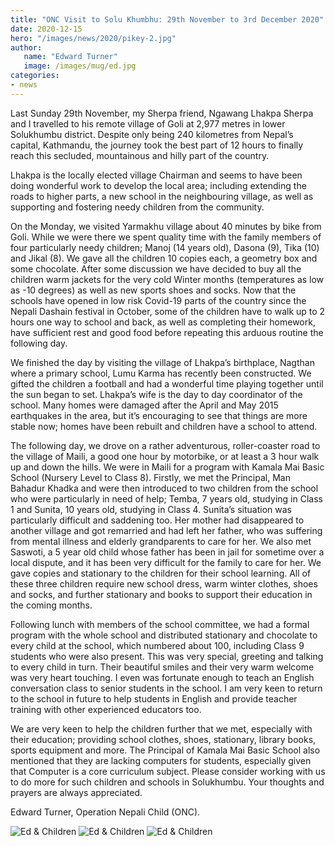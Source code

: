 ```yaml
---
title: "ONC Visit to Solu Khumbhu: 29th November to 3rd December 2020"
date: 2020-12-15
hero: "/images/news/2020/pikey-2.jpg"
author:
   name: "Edward Turner"
   image: /images/mug/ed.jpg
categories:
- news
---
```


Last Sunday 29th November, my Sherpa friend, Ngawang Lhakpa Sherpa and I travelled to his remote village of Goli at 2,977 metres in lower Solukhumbu district. Despite only being 240 kilometres from Nepal’s capital, Kathmandu, the journey took the best part of 12 hours to finally reach this secluded, mountainous and hilly part of the country.

Lhakpa is the locally elected village Chairman and seems to have been doing wonderful work to develop the local area; including extending the roads to higher parts, a new school in the neighbouring village, as well as supporting and fostering needy children from the community.

On the Monday, we visited Yarmakhu village about 40 minutes by bike from Goli. While we were there we spent quality time with the family members of four particularly needy children; Manoj (14 years old), Dasona (9), Tika (10) and Jikal (8). We gave all the children 10 copies each, a geometry box and some chocolate. After some discussion we have decided to buy all the children warm jackets for the very cold Winter months (temperatures as low as -10 degrees) as well as new sports shoes and socks. Now that the schools have opened in low risk Covid-19 parts of the country since the Nepali Dashain festival in October, some of the children have to walk up to 2 hours one way to school and back, as well as completing their homework, have sufficient rest and good food before repeating this arduous routine the following day.

We finished the day by visiting the village of Lhakpa’s birthplace, Nagthan where a primary school, Lumu Karma has recently been constructed. We gifted the children a football and had a wonderful time playing together until the sun began to set. Lhakpa’s wife is the day to day coordinator of the school. Many homes were damaged after the April and May 2015 earthquakes in the area, but it’s encouraging to see that things are more stable now; homes have been rebuilt and children have a school to attend.

The following day, we drove on a rather adventurous, roller-coaster road to the village of Maili, a good one hour by motorbike, or at least a 3 hour walk up and down the hills. We were in Maili for a program with Kamala Mai Basic School (Nursery Level to Class 8). Firstly, we met the Principal, Man Bahadur Khadka and were then introduced to two children from the school who were particularly in need of help; Temba, 7 years old, studying in Class 1 and Sunita, 10 years old, studying in Class 4. Sunita’s situation was particularly difficult and saddening too. Her mother had disappeared to another village and got remarried and had left her father, who was suffering from mental illness and elderly grandparents to care for her. We also met Saswoti, a 5 year old child whose father has been in jail for sometime over a local dispute, and it has been very difficult for the family to care for her. We gave copies and stationary to the children for their school learning. All of these three children require new school dress, warm winter clothes, shoes and socks, and further stationary and books to support their education in the coming months.

Following lunch with members of the school committee, we had a formal program with the whole school and distributed stationary and chocolate to every child at the school, which numbered about 100, including Class 9 students who were also present. This was very special, greeting and talking to every child in turn. Their beautiful smiles and their very warm welcome was very heart touching. I even was fortunate enough to teach an English conversation class to senior students in the school. I am very keen to return to the school in future to help students in English and provide teacher training with other experienced educators too.

We are very keen to help the children further that we met, especially with their education; providing school clothes, shoes, stationary, library books, sports equipment and more. The Principal of Kamala Mai Basic School also mentioned that they are lacking computers for students, especially given that Computer is a core curriculum subject. Please consider working with us to do more for such children and schools in Solukhumbu. Your thoughts and prayers are always appreciated. 

Edward Turner, Operation Nepali Child (ONC).

![Ed & Children](/images/news/2020/pikey-4.jpg)
![Ed & Children](/images/news/2020/pikey-5.jpg)
![Ed & Children](/images/news/2020/pikey-3.jpg)
